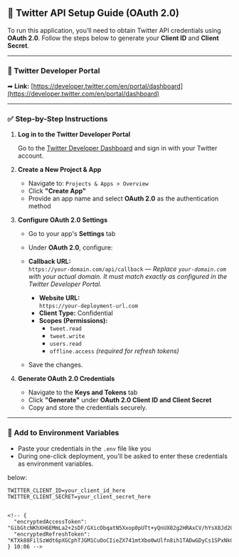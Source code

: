 ## 🔑 Twitter API Setup Guide (OAuth 2.0)

To run this application, you’ll need to obtain Twitter API credentials using **OAuth 2.0**. Follow the steps below to generate your **Client ID** and **Client Secret**.

---

### 🔗 Twitter Developer Portal

➡ **Link:** [https://developer.twitter.com/en/portal/dashboard](https://developer.twitter.com/en/portal/dashboard)

---

### ✅ Step-by-Step Instructions

1. **Log in to the Twitter Developer Portal**

   Go to the [Twitter Developer Dashboard](https://developer.twitter.com/en/portal/dashboard) and sign in with your Twitter account.

2. **Create a New Project & App**

   - Navigate to: `Projects & Apps > Overview`
   - Click **"Create App"**
   - Provide an app name and select **OAuth 2.0** as the authentication method

3. **Configure OAuth 2.0 Settings**

   - Go to your app's **Settings** tab
   - Under **OAuth 2.0**, configure:
   - **Callback URL:**  
      `https://your-domain.com/api/callback` — *Replace `your-domain.com` with your actual domain. It must match exactly as configured in the Twitter Developer Portal.*
     - **Website URL:**  
       `https://your-deployment-url.com`
     - **Client Type:** Confidential
     - **Scopes (Permissions):**
       - `tweet.read`
       - `tweet.write`
       - `users.read`
       - `offline.access` *(required for refresh tokens)*

   - Save the changes.

4. **Generate OAuth 2.0 Credentials**

   - Navigate to the **Keys and Tokens** tab
   - Click **"Generate"** under **OAuth 2.0 Client ID and Client Secret**
   - Copy and store the credentials securely.

---

### 🧪 Add to Environment Variables

- Paste your credentials in the `.env` file like you      
- During one-click deployment, you'll be asked to enter these credentials as environment variables.



below:

```env
TWITTER_CLIENT_ID=your_client_id_here
TWITTER_CLIENT_SECRET=your_client_secret_here


<!-- {
  "encryptedAccessToken": "GibGtcNKhXH6EMmLa2+2sDF/GXicObqatN5Xxop0pUTt+yQnUX82g2HRAxCV/hYsX8Jd2Gm82nsuW3PElQ3Xrg2AabeGHB9WrSpUNCoNfY/lowKRXgOqpxA46uiPlwZGwgNKy5s6bxWI6sY=",
  "encryptedRefreshToken": "KTXk88FilSzWdt6pXGCphTJGM1CuOoCIieZX741mtXbo0wUlfn8ih1TADwGDyCs1SPxNkG3kyjMsWwTTlQ3Xrg2AabeGHB9WrSpUNCoNfY/lowKRXgCmpxA46iNEb4KBzethwzVxSTNkJ6E="
} 10:06 -->
